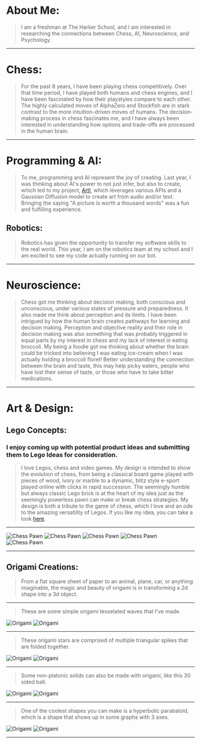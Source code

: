 # **About Me:**
> I am a freshman at The Harker School, and I am interested in researching the connections between Chess, AI, Neuroscience, and Psychology. 

---

# Chess:
> For the past 8 years, I have been playing chess competitively. Over that time period, I have played both humans and chess engines, and I have been fascinated by how their playstyles compare to each other. The highly calculated moves of AlphaZero and Stockfish are in stark contrast to the more intuition-driven moves of humans. The decision-making process in chess fascinates me, and I have always been interested in understanding how options and trade-offs are processed in the human brain. 

---

# Programming & AI:
> To me, programming and AI represent the joy of creating. Last year, I was thinking about AI's power to not just infer, but also to create, which led to my project, [ArtI](https://docs.google.com/document/d/e/2PACX-1vRz2cqeF9WmZgbm9YWrUIa-mRcrLhHbm6jZXI6uiRI0E-jtML5swaIbGqhAyLPPAlzM24l1OEZRPaWB/pub), which leverages various APIs and a Gaussian Diffusion model to create art from audio and/or text. Bringing the saying "A picture is worth a thousand words" was a fun and fulfilling experience.

## Robotics:
> Robotics has given the opportunity to transfer my software skills to the real world. This year, I am on the robotics team at my school and I am excited to see my code actually running on our bot.

---

# Neuroscience:
> Chess got me thinking about decision making, both conscious and unconscious, under various states of pressure and preparedness. It also made me think about perception and its limits. I have been intrigued by how the human brain creates pathways for learning and decision making. Perception and objective reality and their role in decision making was also something that was probably triggered in equal parts by my interest in chess  and my lack of interest in eating broccoli. My being a foodie got me thinking about whether the brain could be tricked into believing I was eating ice-cream when I was actually holding a broccoli floret! Better understanding the connection between the brain and taste, this may help picky eaters, people who have lost their sense of taste, or those who have to take bitter medications.

---

# **Art & Design**:

## Lego Concepts:

### I enjoy coming up with potential product ideas and submitting them to Lego Ideas for consideration.

> I love Legos,  chess and video games. My design is intended to show the evolution of chess, from being a classical board game played with pieces of wood, ivory or marble to a dynamic, blitz style e-sport  played online with clicks in rapid succession. The seemingly humble but always classic Lego brick is at the heart of my idea just as the seemingly powerless pawn can make or break chess strategies. My design is both a tribute to the game of chess, which I love and an ode to the amazing versatility of Legos. If you like my idea, you can take a look [here](https://ideas.lego.com/projects/f7806f32-c5f6-4e89-801f-a35996a0881c).

---

![Chess Pawn](Source%20Files/Lego/Pawn.jpg)
![Chess Pawn](Source%20Files/Lego/HeadPawn.jpg)
![Chess Pawn](Source%20Files/Lego/CloseupPawn.jpg)
![Chess Pawn](Source%20Files/Lego/Headphones.jpg)
![Chess Pawn](Source%20Files/Lego/Controller.jpg)

---

## Origami Creations:

> From a flat square sheet of paper to an animal, plane, car, or anything imaginable, the magic and beauty of origami is in transforming a 2d shape into a 3d object.

---

> These are some simple origami tesselated waves that I've made.

![Origami](Source%20Files/Origami/OrigamiWave.png)
![Origami](Source%20Files/Origami/OrigamiWave2.png)

---

> These origami stars are comprised of multiple triangular spikes that are folded together.

![Origami](Source%20Files/Origami/OrigamiStar.png)
![Origami](Source%20Files/Origami/OrigamiStar2.png)

---

> Some non-platonic solids can also be made with origami, like this 30 sided ball.


![Origami](Source%20Files/Origami/OrigamiSphere.png)
![Origami](Source%20Files/Origami/OrigamiSphere2.png)

---

> One of the coolest shapes you can make is a hyperbolic parabaloid, which is a shape that shows up in some graphs with 3 axes.

![Origami](Source%20Files/Origami/OrigamiHyperbolicParabaloid.png)
![Origami](Source%20Files/Origami/OrigamiHyperbolicParabaloid2.png)

---